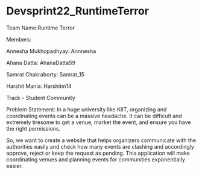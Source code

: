 # Devsprint22_RuntimeTerror

Team Name:Runtime Terror

Members:

Annesha Mukhopadhyay: Annnesha

Ahana Datta: AhanaDatta59

Samrat Chakraborty: Samrat_15

Harshit Mania: Harshitm14

Track - Student Community 

Problem Statement: In a huge university like KIIT, organizing and coordinating events can be a massive headache. It can be difficult and extremely tiresome to get a venue, market the event, and ensure you have the right permissions.


So, we want to create a website that helps organizers communicate with the authorities easily and check how many events are clashing and accordingly approve, reject or keep the request as pending. This application will make coordinating venues and planning events for communities exponentially easier.
